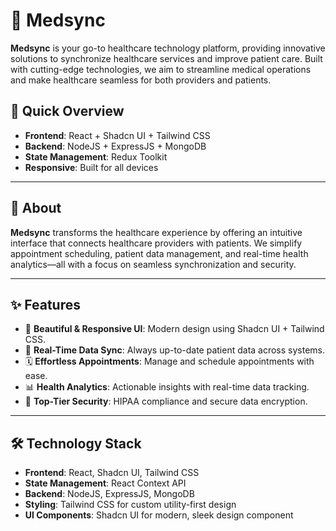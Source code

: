 # 🌿 Medsync

**Medsync** is your go-to healthcare technology platform, providing innovative solutions to synchronize healthcare services and improve patient care. Built with cutting-edge technologies, we aim to streamline medical operations and make healthcare seamless for both providers and patients.

## 🚀 Quick Overview

- **Frontend**: React + Shadcn UI + Tailwind CSS
- **Backend**: NodeJS + ExpressJS + MongoDB
- **State Management**: Redux Toolkit
- **Responsive**: Built for all devices
<!-- - **Security**: HIPAA-compliant, encrypted data -->

---

## 📖 About

**Medsync** transforms the healthcare experience by offering an intuitive interface that connects healthcare providers with patients. We simplify appointment scheduling, patient data management, and real-time health analytics—all with a focus on seamless synchronization and security.

---

## ✨ Features

- 🌟 **Beautiful & Responsive UI**: Modern design using Shadcn UI + Tailwind CSS.
- 🔄 **Real-Time Data Sync**: Always up-to-date patient data across systems.
- 🗓 **Effortless Appointments**: Manage and schedule appointments with ease.
- 📊 **Health Analytics**: Actionable insights with real-time data tracking.
- 🔐 **Top-Tier Security**: HIPAA compliance and secure data encryption.

---

## 🛠️ Technology Stack

- **Frontend**: React, Shadcn UI, Tailwind CSS
- **State Management**: React Context API
- **Backend**: NodeJS, ExpressJS, MongoDB
- **Styling**: Tailwind CSS for custom utility-first design
- **UI Components**: Shadcn UI for modern, sleek design component

